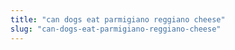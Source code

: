 ```yaml
---
title: "can dogs eat parmigiano reggiano cheese"
slug: "can-dogs-eat-parmigiano-reggiano-cheese"
---
```


